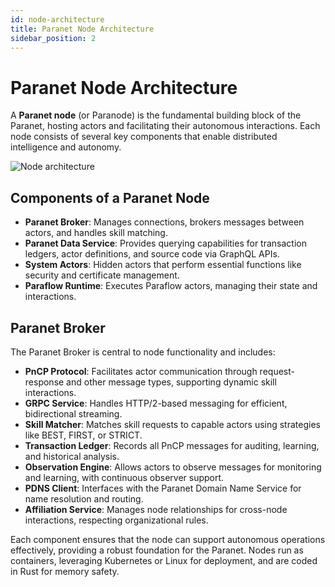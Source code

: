 ```yaml
---
id: node-architecture
title: Paranet Node Architecture
sidebar_position: 2
---
```


# Paranet Node Architecture

A **Paranet node** (or Paranode) is the fundamental building block of the Paranet, hosting actors and facilitating their autonomous interactions. Each node consists of several key components that enable distributed intelligence and autonomy.

![Node architecture](/img/node_arc.png)

## Components of a Paranet Node

- **Paranet Broker**: Manages connections, brokers messages between actors, and handles skill matching.
- **Paranet Data Service**: Provides querying capabilities for transaction ledgers, actor definitions, and source code via GraphQL APIs.
- **System Actors**: Hidden actors that perform essential functions like security and certificate management.
- **Paraflow Runtime**: Executes Paraflow actors, managing their state and interactions.

## Paranet Broker

The Paranet Broker is central to node functionality and includes:

- **PnCP Protocol**: Facilitates actor communication through request-response and other message types, supporting dynamic skill interactions.
- **GRPC Service**: Handles HTTP/2-based messaging for efficient, bidirectional streaming.
- **Skill Matcher**: Matches skill requests to capable actors using strategies like BEST, FIRST, or STRICT.
- **Transaction Ledger**: Records all PnCP messages for auditing, learning, and historical analysis.
- **Observation Engine**: Allows actors to observe messages for monitoring and learning, with continuous observer support.
- **PDNS Client**: Interfaces with the Paranet Domain Name Service for name resolution and routing.
- **Affiliation Service**: Manages node relationships for cross-node interactions, respecting organizational rules.

Each component ensures that the node can support autonomous operations effectively, providing a robust foundation for the Paranet. Nodes run as containers, leveraging Kubernetes or Linux for deployment, and are coded in Rust for memory safety.